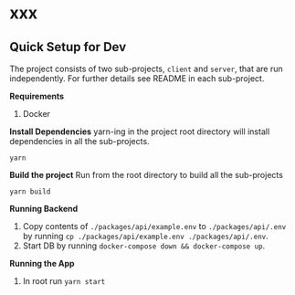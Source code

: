 # xxx

## Quick Setup for Dev

The project consists of two sub-projects, `client` and `server`, that are run independently. For further details see README in each sub-project.

**Requirements**

1. Docker

**Install Dependencies**
yarn-ing in the project root directory will install dependencies in all the sub-projects.

```
yarn
```

**Build the project**
Run from the root directory to build all the sub-projects

```
yarn build
```

**Running Backend**

1. Copy contents of `./packages/api/example.env` to `./packages/api/.env` by running `cp ./packages/api/example.env ./packages/api/.env`.
2. Start DB by running `docker-compose down && docker-compose up`.


**Running the App**

1. In root run `yarn start`
